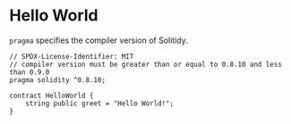 # Hello World  
`pragma` specifies the compiler version of Solitidy.  
```
// SPDX-License-Identifier: MIT
// compiler version must be greater than or equal to 0.8.10 and less than 0.9.0
pragma solidity ^0.8.10;

contract HelloWorld {
	string public greet = "Hello World!";
}
```